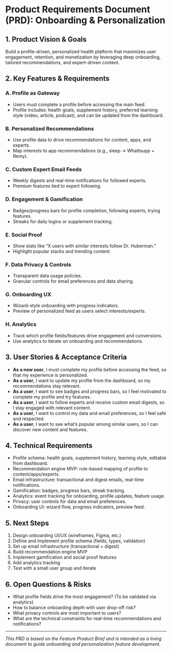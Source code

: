 # Product Requirements Document (PRD): Onboarding & Personalization

## 1. Product Vision & Goals

Build a profile-driven, personalized health platform that maximizes user engagement, retention, and monetization by leveraging deep onboarding, tailored recommendations, and expert-driven content.

## 2. Key Features & Requirements

### A. Profile as Gateway
- Users must complete a profile before accessing the main feed.
- Profile includes: health goals, supplement history, preferred learning style (video, article, podcast), and can be updated from the dashboard.

### B. Personalized Recommendations
- Use profile data to drive recommendations for content, apps, and experts.
- Map interests to app recommendations (e.g., sleep → Whattsupp + Remy).

### C. Custom Expert Email Feeds
- Weekly digests and real-time notifications for followed experts.
- Premium features tied to expert following.

### D. Engagement & Gamification
- Badges/progress bars for profile completion, following experts, trying features.
- Streaks for daily logins or supplement tracking.

### E. Social Proof
- Show stats like “X users with similar interests follow Dr. Huberman.”
- Highlight popular stacks and trending content.

### F. Data Privacy & Controls
- Transparent data usage policies.
- Granular controls for email preferences and data sharing.

### G. Onboarding UX
- Wizard-style onboarding with progress indicators.
- Preview of personalized feed as users select interests/experts.

### H. Analytics
- Track which profile fields/features drive engagement and conversions.
- Use analytics to iterate on onboarding and recommendations.

## 3. User Stories & Acceptance Criteria

- **As a new user**, I must complete my profile before accessing the feed, so that my experience is personalized.
- **As a user**, I want to update my profile from the dashboard, so my recommendations stay relevant.
- **As a user**, I want to see badges and progress bars, so I feel motivated to complete my profile and try features.
- **As a user**, I want to follow experts and receive custom email digests, so I stay engaged with relevant content.
- **As a user**, I want to control my data and email preferences, so I feel safe and respected.
- **As a user**, I want to see what’s popular among similar users, so I can discover new content and features.

## 4. Technical Requirements

- Profile schema: health goals, supplement history, learning style, editable from dashboard.
- Recommendation engine MVP: rule-based mapping of profile to content/apps/experts.
- Email infrastructure: transactional and digest emails, real-time notifications.
- Gamification: badges, progress bars, streak tracking.
- Analytics: event tracking for onboarding, profile updates, feature usage.
- Privacy: user controls for data and email preferences.
- Onboarding UI: wizard flow, progress indicators, preview feed.

## 5. Next Steps

1. Design onboarding UI/UX (wireframes, Figma, etc.)
2. Define and implement profile schema (fields, types, validation)
3. Set up email infrastructure (transactional + digest)
4. Build recommendation engine MVP
5. Implement gamification and social proof features
6. Add analytics tracking
7. Test with a small user group and iterate

## 6. Open Questions & Risks

- What profile fields drive the most engagement? (To be validated via analytics)
- How to balance onboarding depth with user drop-off risk?
- What privacy controls are most important to users?
- What are the technical constraints for real-time recommendations and notifications?

---

*This PRD is based on the Feature Product Brief and is intended as a living document to guide onboarding and personalization feature development.* 